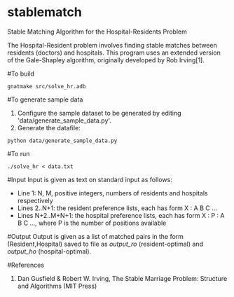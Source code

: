 # stablematch
Stable Matching Algorithm for the Hospital-Residents Problem

The Hospital-Resident problem involves finding stable matches between residents (doctors) and hospitals. This program uses an extended version of the Gale-Shapley algorithm, originally developed by Rob Irving[1].

#To build
```
gnatmake src/solve_hr.adb
```

#To generate sample data
1. Configure the sample dataset to be generated by editing 'data/generate_sample_data.py'.
2. Generate the datafile:
```
python data/generate_sample_data.py
```

#To run
```
./solve_hr < data.txt
```

#Input
Input is given as text on standard input as follows:
- Line 1: N, M, positive integers, numbers of residents and hospitals respectively
- Lines 2..N+1: the resident preference lists, each has form X : A B C ...
- Lines N+2..M+N+1: the hospital preference lists, each has form X : P : A B C ..., where P is the number of positions available

#Output
Output is given as a list of matched pairs in the form (Resident,Hospital) saved to file as *output_ro* (resident-optimal) and *output_ho* (hospital-optimal).

#References
1. Dan Gusfield & Robert W. Irving, The Stable Marriage Problem: Structure and Algorithms (MIT Press)
